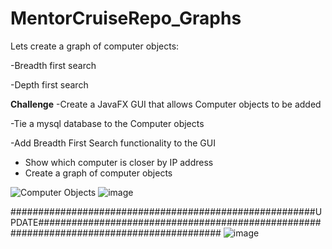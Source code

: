 # MentorCruiseRepo_Graphs

Lets create a graph of computer objects:

-Breadth first search

-Depth first search

****Challenge****
-Create a JavaFX GUI that allows Computer objects to be added 

-Tie a mysql database to the Computer objects

-Add Breadth First Search functionality to the GUI
  
  - Show which computer is closer by IP address
  - Create a graph of computer objects



![Computer Objects](https://user-images.githubusercontent.com/66815083/141354095-9bbb6c6b-ff12-402f-bcee-48b0bf7ec13a.png)
![image](https://user-images.githubusercontent.com/66815083/141392429-ee459731-a26c-40f1-a5c1-b5ae2113e7da.png)


#######################################################UPDATE#########################################################################################
![image](https://user-images.githubusercontent.com/66815083/141827694-d00cb7f7-89ee-46db-b2a1-aed0212efe1f.png)

